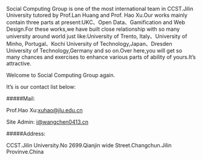 Social Computing Group is one of the most international
team in CCST.Jilin University tutored by Prof.Lan Huang
and Prof. Hao Xu.Our works mainly contain three parts
at present:UKC、Open Data、Gamification and Web
Design.For these works,we have built close relationship
with so many university around world just
like:University of Trento, Italy、University of Minho,
Portugal、Kochi University of Technology,Japan、Dresden
University of Technology,Germany and so on.Over
here,you will get so many chances and exercises to
enhance various parts of ability of yours.It’s
attractive.

Welcome to Social Computing Group again.

It’s is our contact list below:

#####Mail:

Prof.Hao Xu:xuhao@jlu.edu.cn

Site Admin:  i@wangchen0413.cn

#####Address:

CCST.Jilin University.No 2699.Qianjin wide
Street.Changchun.Jilin Provinve.China
